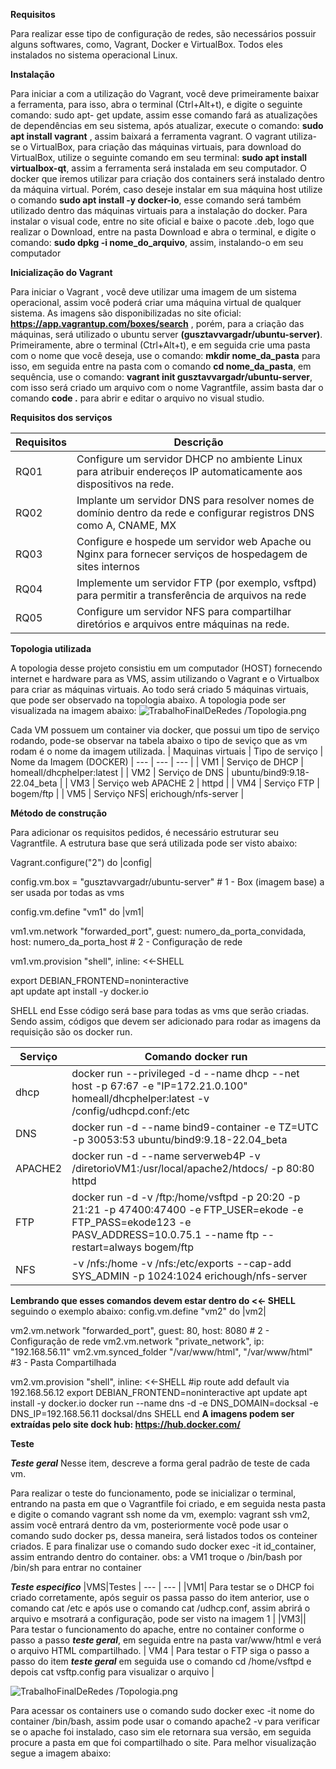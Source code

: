 **Requisitos**

Para realizar esse tipo de configuração de redes, são necessários possuir alguns softwares, como, Vagrant, Docker e VirtualBox. Todos eles instalados no sistema operacional Linux.

**Instalação**

Para iniciar a com a utilização do Vagrant, você deve primeiramente baixar a ferramenta, para isso, abra o terminal (Ctrl+Alt+t), e digite o seguinte comando: sudo apt- get update, assim esse comando fará as atualizações de dependências em seu sistema, após atualizar, execute o comando: **sudo apt install vagrant** , assim baixará a ferramenta vagrant. O vagrant utiliza-se o VirtualBox, para criação das máquinas virtuais, para download do VirtualBox, utilize o seguinte comando em seu terminal: **sudo apt install virtualbox-qt**, assim a ferramenta será instalada em seu computador. O docker que iremos utilizar para criação dos containers será instalado dentro da máquina virtual. Porém, caso deseje instalar em sua máquina host utilize o comando **sudo apt install -y docker-io**, esse comando será também utilizado dentro das máquinas virtuais para a instalação do docker. Para instalar o visual code,  entre no site oficial e baixe o pacote .deb, logo que realizar o Download, entre na pasta Download e abra o terminal, e digite o comando: **sudo dpkg -i nome_do_arquivo**, assim, instalando-o em seu computador

**Inicialização do Vagrant**

Para iniciar o Vagrant , você deve utilizar uma imagem de um sistema operacional, assim você poderá criar uma máquina virtual de qualquer sistema. As imagens são disponibilizadas no site oficial: **https://app.vagrantup.com/boxes/search** , porém, para a criação das máquinas, será utilizado o ubuntu server **(gusztavvargadr/ubuntu-server)**. Primeiramente, abre o terminal (Ctrl+Alt+t), e em seguida crie uma pasta com o nome que você deseja, use o comando: **mkdir nome_da_pasta** para isso, em seguida entre na pasta com o comando **cd nome_da_pasta**, em sequência, use o comando: **vagrant init gusztavvargadr/ubuntu-server**, com isso será criado um arquivo com o nome Vagrantfile, assim basta dar o comando **code .** para abrir e editar o arquivo no visual studio.

**Requisitos dos serviços** 

|Requisitos|Descrição                                                                                                       |
| ---  | --------------------------------------------------------------------------------------------------------------------- |
| RQ01 | Configure um servidor DHCP no ambiente Linux para atribuir endereços IP automaticamente aos dispositivos na rede.  |
| RQ02 | Implante um servidor DNS para resolver nomes de domínio dentro da rede e configurar registros DNS como A, CNAME, MX |
| RQ03 | Configure e hospede um servidor web Apache ou Nginx para fornecer serviços de hospedagem de sites internos          |
| RQ04 | Implemente um servidor FTP (por exemplo, vsftpd) para permitir a transferência de arquivos na rede                  |
| RQ05 | Configure um servidor NFS para compartilhar diretórios e arquivos entre máquinas na rede.                           |



**Topologia utilizada**

A topologia desse projeto consistiu em um computador (HOST)  fornecendo internet e hardware para as VMS, assim utilizando o Vagrant e o Virtualbox para criar as máquinas virtuais. Ao todo será criado 5 máquinas virtuais, que pode ser observado na topologia abaixo.
A topologia pode ser  visualizada na imagem abaixo: 
![ TrabalhoFinalDeRedes
/Topologia.png
](Topologia.png)

Cada VM possuem um container via docker, que possui um tipo de serviço rodando, pode-se observar na tabela abaixo o tipo de seviço que as vm rodam é o nome da imagem utilizada.
| Maquinas virtuais | Tipo de serviço | Nome da Imagem (DOCKER)
| --- | --- | --- |
| VM1 | Serviço de DHCP | homeall/dhcphelper:latest |
| VM2 | Serviço de DNS | ubuntu/bind9:9.18-22.04_beta |
| VM3 | Serviço web APACHE 2 | httpd |
| VM4 | Serviço FTP | bogem/ftp |
| VM5 | Serviço NFS| erichough/nfs-server |



**Método de construção**

Para adicionar os requisitos pedidos, é necessário estruturar seu Vagrantfile. A estrutura base que será utilizada pode ser visto abaixo: 

Vagrant.configure("2") do |config|

 config.vm.box = "gusztavvargadr/ubuntu-server"   # 1 - Box (imagem base) a ser usada por todas as vms

 config.vm.define "vm1" do |vm1|

   vm1.vm.network "forwarded_port", guest: numero_da_porta_convidada, host: numero_da_porta_host # 2  - Configuração de rede
 
   vm1.vm.provision "shell", inline: <<-SHELL

   export DEBIAN_FRONTEND=noninteractive   
   apt update
   apt install -y docker.io

   SHELL
 end
Esse código será base para todas as vms que serão criadas. Sendo assim, códigos que devem ser adicionado para rodar as imagens da requisição são os docker run.

|Serviço | Comando docker run|
|---|---|
| dhcp |docker run --privileged -d --name dhcp --net host -p 67:67 -e "IP=172.21.0.100" homeall/dhcphelper:latest -v /config/udhcpd.conf:/etc
| DNS | docker run -d --name bind9-container -e TZ=UTC -p 30053:53 ubuntu/bind9:9.18-22.04_beta |
| APACHE2 | docker run -d --name serverweb4P -v /diretorioVM1:/usr/local/apache2/htdocs/ -p 80:80 httpd |
| FTP |docker run -d -v /ftp:/home/vsftpd -p 20:20 -p 21:21 -p 47400:47400 -e FTP_USER=ekode -e FTP_PASS=ekode123 -e PASV_ADDRESS=10.0.75.1 --name ftp --restart=always bogem/ftp|
| NFS |  -v /nfs:/home -v /nfs:/etc/exports --cap-add SYS_ADMIN -p 1024:1024 erichough/nfs-server |

**Lembrando que esses comandos devem estar dentro do <<- SHELL** seguindo o exemplo abaixo:
config.vm.define "vm2" do |vm2|

   vm2.vm.network "forwarded_port", guest: 80, host: 8080 # 2  - Configuração de rede
   vm2.vm.network "private_network", ip: "192.168.56.11"
   vm2.vm.synced_folder "/var/www/html", "/var/www/html" #3 - Pasta Compartilhada
 
   vm2.vm.provision "shell", inline: <<-SHELL
     #ip route add default via 192.168.56.12
     export DEBIAN_FRONTEND=noninteractive
     apt update
     apt install -y docker.io
     docker run --name dns -d -e DNS_DOMAIN=docksal -e DNS_IP=192.168.56.11 docksal/dns
   SHELL
 end
**A imagens podem ser extraídas pelo site dock hub: https://hub.docker.com/**

**Teste**

***Teste geral***
Nesse item, descreve a forma geral padrão de teste de cada vm.

Para realizar o teste do funcionamento, pode se inicializar o terminal, entrando na pasta em que o Vagrantfile foi criado, e em seguida nesta pasta e digite o comando vagrant ssh nome da vm, exemplo: vagrant ssh vm2, assim você entrará dentro da vm, posteriormente você pode usar o comando sudo docker ps, dessa maneira, será listados todos os conteiner criados. E para finalizar use o comando sudo docker exec -it id_container, assim entrando dentro do container. obs: a VM1 troque o /bin/bash por /bin/sh para entrar no container

***Teste especifico***
|VMS|Testes
| --- | --- |
|VM1| Para testar se o DHCP foi criado corretamente, após seguir os passa passo do item anterior, use o comando cat /etc e após use o comando cat /udhcp.conf, assim abrirá o arquivo e msotrará a configuração, pode ser visto na imagem 1 |
|VM3|| Para testar o funcionamento do apache, entre no container conforme o passo a passo ***teste geral***, em seguida entre na pasta var/www/html e verá o arquivo HTML compartilhado.
| VM4 | Para testar o FTP siga o passo a passo do item ***teste geral*** em seguida use o comando cd /home/vsftpd e depois cat vsftp.config  para visualizar o arquivo |

![ TrabalhoFinalDeRedes
/Topologia.png
](DHCP.png)

Para acessar os containers use o comando sudo docker exec -it nome do container /bin/bash, assim pode usar o comando apache2 -v para verificar se o apache foi instalado, caso sim ele retornara sua versão, em seguida procure a pasta em que foi compartilhado o site. Para melhor visualização segue a imagem abaixo:

